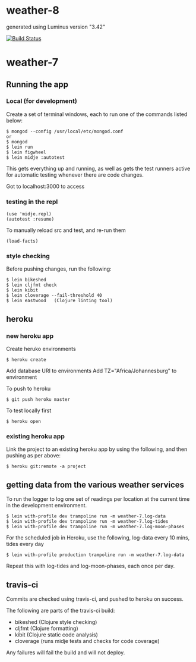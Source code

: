 # weather-8

generated using Luminus version "3.42"

[![Build Status](https://travis-ci.org/mike-hewitson/weather-7.svg?branch=master)](https://travis-ci.org/mike-hewitson/weather-7)

# weather-7

## Running the app

### Local (for development)

Create a set of terminal windows, each to run one of the commands listed below:

```
$ mongod --config /usr/local/etc/mongod.conf
or
$ mongod
$ lein run
$ lein figwheel
$ lein midje :autotest
```

This gets everything up and running, as well as gets the test runners active for automatic testing whenever there are code changes.

Got to localhost:3000 to access

### testing in the repl

```
(use 'midje.repl)
(autotest :resume)
```

To manually reload src and test, and re-run them
```
(load-facts)
```

### style checking

Before pushing changes, run the following:
```
$ lein bikeshed
$ lein cljfmt check
$ lein kibit
$ lein cloverage --fail-threshold 40
$ lein eastwood   (Clojure linting tool)
```

## heroku

### new heroku app

Create heruko environments

```
$ heroku create
```

Add database URI to environments
Add TZ="Africa/Johannesburg" to environment

To push to heroku

```
$ git push heroku master
```

To test locally first

```
$ heroku open
```
### existing heroku app

Link the project to an existing heroku app by using the following, and then pushing as per above:

```
$ heroku git:remote -a project
```

## getting data from the various weather services

To run the logger to log one set of readings per location at the current time in the development environment.

```
$ lein with-profile dev trampoline run -m weather-7.log-data
$ lein with-profile dev trampoline run -m weather-7.log-tides
$ lein with-profile dev trampoline run -m weather-7.log-moon-phases
```

For the scheduled job in Heroku, use the following, log-data every 10 mins, tides every day
```
$ lein with-profile production trampoline run -m weather-7.log-data
```

Repeat this with log-tides and log-moon-phases, each once per day.

## travis-ci

Commits are checked using travis-ci, and pushed to heroku on success.

The following are parts of the travis-ci build:
- bikeshed (Clojure style checking)
- cljfmt (Clojure formatting)
- kibit (Clojure static code analysis)
- cloverage (runs midje tests and checks for code coverage)

Any failures will fail the build and will not deploy.
